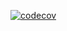 [![codecov](https://codecov.io/gh/PANDaO14/test/branch/test/graph/badge.svg?token=XG4FA12WPP)](https://codecov.io/gh/PANDaO14/test)